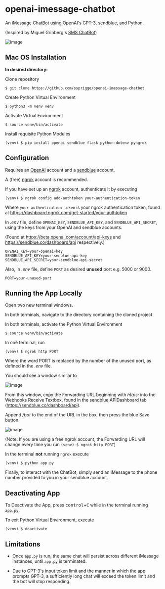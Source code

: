 # openai-imessage-chatbot

An iMessage ChatBot using OpenAI's GPT-3, sendblue, and Python.

(Inspired by Miguel Grinberg's [SMS ChatBot](https://www.twilio.com/blog/openai-gpt-3-chatbot-python-twilio-sms))

![image](https://user-images.githubusercontent.com/80603352/205788265-0869061b-7a73-40e9-96ee-74a9c2272d01.png)

## Mac OS Installation
**In desired directory:** 

Clone repository
```
$ git clone https://github.com/ssprigge/openai-imessage-chatbot
```
Create Python Virtual Environment
```
$ python3 -m venv venv
```
Activate Virtual Environment
```
$ source venv/bin/activate
```
Install requisite Python Modules
```
(venv) $ pip install openai sendblue flask python-dotenv pyngrok
```
## Configuration
Requires an [OpenAI](https://openai.com/) account and a [sendblue](https://sendblue.co) account.

A (free) [ngrok](https://ngrok.com) account is recommended.

If you have set up an [ngrok](https://ngrok.com) account, authenticate it by executing
```
(venv) $ ngrok config add-authtoken your-authentication-token
```
Where `your-authentication-token` is your ngrok authentication token, found at https://dashboard.ngrok.com/get-started/your-authtoken

In *.env* file, define `OPENAI_KEY`, `SENDBLUE_API_KEY`, and `SENDBLUE_API_SECRET`, using the keys from your OpenAI and sendblue accounts.

(Found at https://beta.openai.com/account/api-keys and https://sendblue.co/dashboard/api respectively.)
```
OPENAI_KEY=your-openai-key
SENDBLUE_API_KEY=your-senblue-api-key
SENDBLUE_API_SECRET=your-sendblue-api-secret
```

Also, in *.env* file, define `PORT` as desired **unused** port e.g. 5000 or 9000.

```
PORT=your-unused-port
```

## Running the App Locally
Open two new terminal windows. 

In both terminals, navigate to the directory containing the cloned project.

In both terminals, activate the Python Virtual Environment
```
$ source venv/bin/activate
```

In one terminal, run
```
(venv) $ ngrok http PORT
```
Where the word PORT is replaced by the number of the unused port, as defined in the *.env* file.

You should see a window similar to

![image](https://user-images.githubusercontent.com/80603352/205755819-d91d1624-8536-4790-8abd-877a6a3c698e.png)

From this window, copy the Forwarding URL beginning with *https:* into the Webhooks Receive Textbox, found in the sendblue APIDashboard tab (https://sendblue.co/dashboard/api).

Append */bot* to the end of the URL in the box, then press the blue Save button.

![image](https://user-images.githubusercontent.com/80603352/205761682-6ddd8dba-d0c3-4afe-b721-6c58481bd621.png)

(Note: If you are using a free ngrok account, the Forwarding URL will change every time you run `(venv) $ ngrok http PORT`)

In the terminal **not** running `ngrok` execute 
```
(venv) $ python app.py
```

Finally, to interact with the ChatBot, simply send an iMessage to the phone number provided to you in your sendblue account.

## Deactivating App
To Deactivate the App, press <kbd>control</kbd>+<kbd>C</kbd> while in the terminal running `app.py`.

To exit Python Virtual Environment, execute
```
(venv) $ deactivate
```

## Limitations
- Once `app.py` is run, the same chat will persist across different iMessage instances, until `app.py` is terminated.

- Due to GPT-3's input token limit and the manner in which the app prompts GPT-3, a sufficiently long chat will exceed the token limit and the bot will stop responding.
